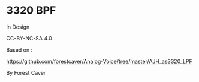 # 3320 BPF

In Design

CC-BY-NC-SA 4.0

Based on :

https://github.com/forestcaver/Analog-Voice/tree/master/AJH_as3320_LPF

By  Forest Caver
